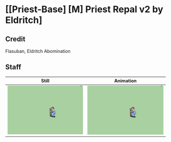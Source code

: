 # [\[Priest-Base\] \[M\] Priest Repal v2 by Eldritch]

## Credit

Flasuban, Eldritch Abomination
	
## Staff

| Still | Animation |
| :---: | :-------: |
| ![Staff still](./Staff_000.png) | ![Staff animation](./Staff.gif) |
